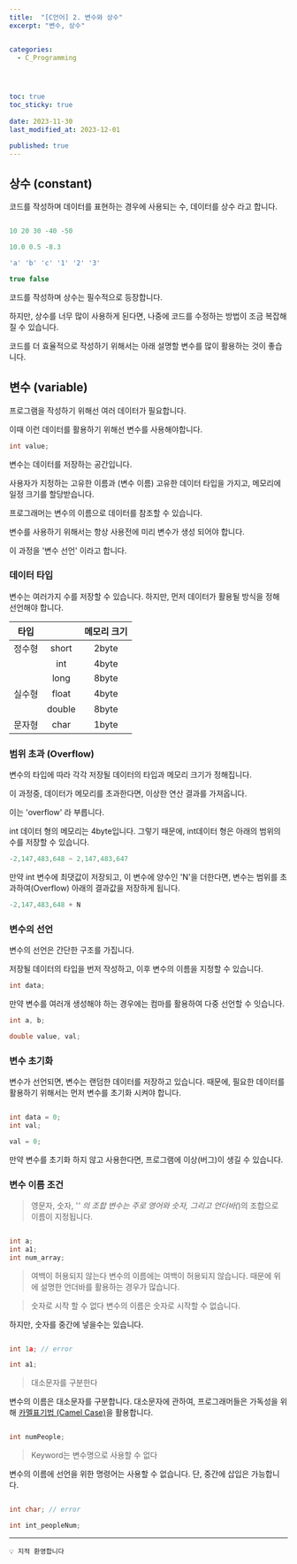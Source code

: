 ```yaml
---
title:  "[C언어] 2. 변수와 상수"
excerpt: "변수, 상수"


categories:
  - C_Programming




toc: true
toc_sticky: true
 
date: 2023-11-30
last_modified_at: 2023-12-01

published: true
---
```





## 상수 (constant)

코드를 작성하며 데이터를 표현하는 경우에 사용되는 수, 데이터를 상수 라고 합니다.

```c

10 20 30 -40 -50

10.0 0.5 -8.3

'a' 'b' 'c' '1' '2' '3'

true false

```
코드를 작성하며 상수는 필수적으로 등장합니다.

하지만, 상수를 너무 많이 사용하게 된다면, 나중에 코드를 수정하는 방법이 조금 복잡해질 수 있습니다. 

코드를 더 효율적으로 작성하기 위해서는 아래 설명할 변수를 많이 활용하는 것이 좋습니다.


## 변수 (variable)

프로그램을 작성하기 위해선 여러 데이터가 필요합니다. 

이때 이런 데이터를 활용하기 위해선 변수를 사용해야합니다.

```c
int value;
```

변수는 데이터를 저장하는 공간입니다.

사용자가 지정하는 고유한 이름과 (변수 이름) 고유한 데이터 타입을 가지고, 메모리에 일정 크기를 할당받습니다.

프로그래머는 변수의 이름으로 데이터를 참조할 수 있습니다.

변수를 사용하기 위해서는 항상 사용전에 미리 변수가 생성 되어야 합니다.

이 과정을 '변수 선언' 이라고 합니다.

### 데이터 타입

변수는 여러가지 수를 저장할 수 있습니다. 하지만, 먼저 데이터가 활용될 방식을 정해 선언해야 합니다.

|   타입|    | 메모리 크기 |
| :---: | :---: | :---: |
| 정수형  | short | 2byte |
|         | int | 4byte |
|         | long | 8byte |
| 실수형 | float | 4byte |
|         | double | 8byte |
| 문자형 | char | 1byte |


### 범위 초과 (Overflow)

변수의 타입에 따라 각각 저장될 데이터의 타입과 메모리 크기가 정해집니다.

이 과정중, 데이터가 메모리를 초과한다면, 이상한 연산 결과를 가져옵니다.

이는 'overflow' 라 부릅니다.

int 데이터 형의 메모리는 4byte입니다. 그렇기 때문에, int데이터 형은 아래의 범위의 수를 저장할 수 있습니다.

```c
-2,147,483,648 ~ 2,147,483,647 
```

만약 int 변수에 최댓값이 저장되고, 이 변수에 양수인 'N'을 더한다면, 변수는 범위를 초과하여(Overflow) 아래의 결과값을 저장하게 됩니다.

```c
-2,147,483,648 + N 
```
### 변수의 선언

변수의 선언은 간단한 구조를 가집니다.

저장될 데이터의 타입을 번저 작성하고, 이후 변수의 이름을 지정할 수 있습니다.


```c
int data;
```

만약 변수를 여러개 생성해야 하는 경우에는 컴마를 활용하여 다중 선언할 수 잇습니다.

```c
int a, b;

double value, val;

```

### 변수 초기화

변수가 선언되면, 변수는 랜덤한 데이터를 저장하고 있습니다.
때문에, 필요한 데이터를 활용하기 위해서는 먼저 변수를 초기화 시켜야 합니다.

```c

int data = 0;
int val;

val = 0;

```

만약 변수를 초기화 하지 않고 사용한다면, 프로그램에 이상(버그)이 생길 수 있습니다.



### 변수 이름 조건

> 영문자, 숫자, '_' 의 조합
변수는 주로 영어와 숫자, 그리고 언더바(_)의 조합으로 이름이 지정됩니다.

```c

int a;
int a1;
int num_array;

```

> 여백이 허용되지 않는다
변수의 이름에는 여백이 허용되지 않습니다.
때문에 위에 설명한 언더바를 활용하는 경우가 많습니다.




> 숫자로 시작 할 수 없다
변수의 이름은 숫자로 시작할 수 없습니다.

하지만, 숫자를 중간에 넣을수는 있습니다.
```c

int 1a; // error

int a1;

```

> 대소문자를 구분한다

변수의 이름은 대소문자를 구분합니다.
대소문자에 관하여, 프로그래머들은 가독성을 위해 [카멜표기법 (Camel Case)](https://ko.wikipedia.org/wiki/%EC%B9%B4%EB%A9%9C_%ED%91%9C%EA%B8%B0%EB%B2%95)을 활용합니다.

```c

int numPeople;

```

> Keyword는 변수명으로 사용할 수 없다

변수의 이름에 선언을 위한 명령어는 사용할 수 없습니다.
단, 중간에 삽입은 가능합니다.

```c

int char; // error

int int_peopleNum;

```





---

```
💡 지적 환영합니다
```  